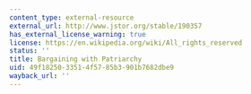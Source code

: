 ```yaml
---
content_type: external-resource
external_url: http://www.jstor.org/stable/190357
has_external_license_warning: true
license: https://en.wikipedia.org/wiki/All_rights_reserved
status: ''
title: Bargaining with Patriarchy
uid: 49f18250-3351-4f57-85b3-901b7682dbe9
wayback_url: ''
---
```

